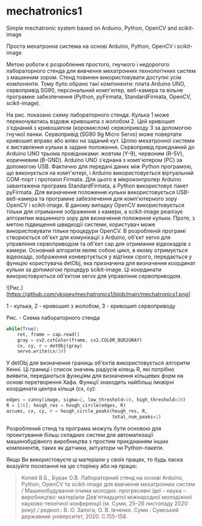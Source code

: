 # mechatronics1
Simple mechatronic system based on Arduino, Python, OpenCV and scikit-image

Проста мехатронна система на основі Arduino, Python, OpenCV і scikit-image

Метою роботи є розроблення простого, гнучкого і недорогого лабораторного стенда для вивчення мехатронних технологічних систем з машинним зором. Стенд повинен використовувати доступні усім компоненти. Тому було обрано такі компоненти: плата Arduino UNO, сервопривід SG90, персональний комп'ютер, веб-камера та вільне програмне забезпечення (Python, pyFirmata, StandardFirmata, OpenCV, scikit-image).

На рис. показано схему лабораторного стенда. Кулька 1 може перекочуватись вздовж кривошипа з жолобом 2. Цей кривошип з'єднаний з кривошипом (коромислом) сервоприводу 3 за допомогою гнучкої ланки. Сервопривід (SG90 9g Micro Servo) може повертати кривошип вправо або вліво на заданий кут. Ціллю мехатронної системи є виставлення кульки в задане положення. Сервопривід приєднаний до Arduino UNO трьома провідниками: жовтим (Y-9), червоним (R-5V), коричневим (B-GND). Arduino UNO з'єднана з комп'ютером (PC) за допомогою USB. Фактично для передачі даних між Python програмою, що виконується на комп'ютері, і Arduino використовується віртуальний COM-порт і протокол Firmata. Для цього в мікроконтролер Arduino завантажена програма StandardFirmata, а Python використовує пакет pyFirmata. Для визначення положення кульки використовується USB-веб-камера та програмне забезпечення для комп'ютерного зору OpenCV і scikit-image. В даному випадку OpenCV використовується тільки для отримання зображення з камери, а scikit-image реалізує алгоритми машинного зору для визначення положення кульки. Проте, з метою підвищення швидкодії системи, користувач може використовувати тільки процедури OpenCV.
В розробленій програмі створюється об'єкт для комунікації з Arduino, об'єкт servo для управління сервоприводом та об'єкт cap для отримання відеокадрів з камери. Основний алгоритм являє собою цикл, в якому отримується відеокадр, зображення конвертується у відтінки сірого, передається у функцію користувача detObj, яка призначена для визначення координат кульки за допомогою процедур scikit-image. Ці координати використовуються об'єктом servo для управління сервоприводом.

![Рис.][https://github.com/vkopey/mechatronics1/blob/main/mechatronics1.png]

1 - кулька, 2 - кривошип з жолобом, 3 - кривошип  сервоприводу

Рис. - Схема лабораторного стенда

```python
while(True):
    ret, frame = cap.read()
    gray = cv2.cvtColor(frame, cv2.COLOR_BGR2GRAY)
    cx, cy, r = detObj(gray)
    servo.write(cx/20)
```

У detObj для визначення границь об'єктів використовується алгоритм Кенні. Ці границі і список значень радіусів кілець R, які потрібно виявити, передаються функціям для визначення кільцевих форм на основі перетворення Хафа. Функції знаходять найбільш імовірні координати центра кільця (cx, cy):

```python
edges = canny(image, sigma=2, low_threshold=10, high_threshold=20)
R = [16]; hough_res = hough_circle(edges, R)
accums, cx, cy, r = hough_circle_peaks(hough_res, R,
                                       total_num_peaks=1)
```

Розроблений стенд та програма можуть бути основою для проектування більш складних систем для автоматизації машинобудівного виробництва з простим приєднанням інших компонентів, таких як датчики, актуатори чи Python-пакети.

Якщо Ви використовуєте ці матеріали у своїх працях, то будь ласка вказуйте посилання на цю сторінку або на працю:

> Копей В.Б., Бурак О.В. Лабораторний стенд на основі Arduino, Python, OpenCV та scikit-image для вивчення мехатронних систем / Машинобудування очима молодих: прогресивні ідеї – наука – виробництво: матеріали Дев'ятнадцятої міжнародної молодіжної науково-технічної конференції (м. Суми, 25–26 листопаду 2020 року) / редкол.: В. О. Залога, О. В. Івченко. Суми : Сумський державний університет, 2020. С.155-158.

